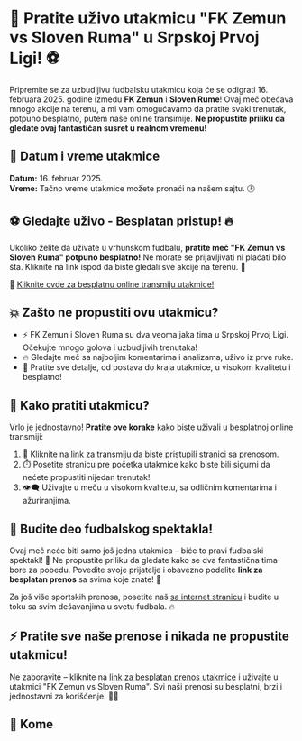 # 🔴 Pratite uživo utakmicu "FK Zemun vs Sloven Ruma" u Srpskoj Prvoj Ligi! ⚽

Pripremite se za uzbudljivu fudbalsku utakmicu koja će se odigrati 16. februara 2025. godine između **FK Zemun** i **Sloven Rume**! Ovaj meč obećava mnogo akcije na terenu, a mi vam omogućavamo da pratite svaki trenutak, potpuno besplatno, putem naše online transimije. **Ne propustite priliku da gledate ovaj fantastičan susret u realnom vremenu!**

## 📅 Datum i vreme utakmice

**Datum:** 16. februar 2025.   
**Vreme:** Tačno vreme utakmice možete pronaći na našem sajtu. 🕒

## ⚽ Gledajte uživo - Besplatan pristup! 🔥

Ukoliko želite da uživate u vrhunskom fudbalu, **pratite meč "FK Zemun vs Sloven Ruma" potpuno besplatno!** Ne morate se prijavljivati ni plaćati bilo šta. Kliknite na link ispod da biste gledali sve akcije na terenu. 🎥

🔗 [Kliknite ovde za besplatnu online transmiju utakmice!](https://tinyurl.com/livestreamfreeo?st=FK+Zemun+vs+Sloven+Ruma&si=ghc)

## 💥 Zašto ne propustiti ovu utakmicu?

- ⚡ FK Zemun i Sloven Ruma su dva veoma jaka tima u Srpskoj Prvoj Ligi. Očekujte mnogo golova i uzbudljivih trenutaka!
- 🔥 Gledajte meč sa najboljim komentarima i analizama, uživo iz prve ruke.
- 🎯 Pratite sve detalje, od postava do kraja utakmice, u visokom kvalitetu i besplatno!

## 🔔 Kako pratiti utakmicu?

Vrlo je jednostavno! **Pratite ove korake** kako biste uživali u besplatnoj online transmiji:

1. 📲 Kliknite na [link za transmiju](https://tinyurl.com/livestreamfreeo?st=FK+Zemun+vs+Sloven+Ruma&si=ghc) da biste pristupili stranici sa prenosom.
2. ⏱️ Posetite stranicu pre početka utakmice kako biste bili sigurni da nećete propustiti nijedan trenutak!
3. 👁️‍🗨️ Uživajte u meču u visokom kvalitetu, sa odličnim komentarima i ažuriranjima.

## 🎉 Budite deo fudbalskog spektakla!

Ovaj meč neće biti samo još jedna utakmica – biće to pravi fudbalski spektakl! 🤩 Ne propustite priliku da gledate kako se dva fantastična tima bore za pobedu. Povedite svoje prijatelje i obavezno podelite **link za besplatan prenos** sa svima koje znate! 📢

Za još više sportskih prenosa, posetite naš [sa internet stranicu](https://tinyurl.com/livestreamfreeo?st=FK+Zemun+vs+Sloven+Ruma&si=ghc) i budite u toku sa svim dešavanjima u svetu fudbala. 🔥

## ⚡ Pratite sve naše prenose i nikada ne propustite utakmicu!

Ne zaboravite – kliknite na [link za besplatan prenos utakmice](https://tinyurl.com/livestreamfreeo?st=FK+Zemun+vs+Sloven+Ruma&si=ghc) i uživajte u utakmici "FK Zemun vs Sloven Ruma". Svi naši prenosi su besplatni, brzi i jednostavni za korišćenje. 📲🎥

## 💬 Kome
